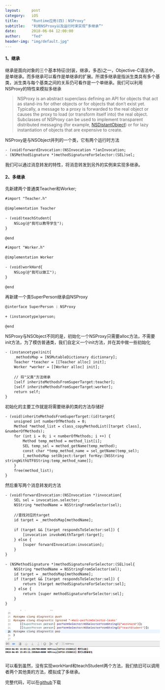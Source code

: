```yaml
---
layout:     post
category:   iOS
title:      "Runtime应用(四)：NSProxy"
subtitle:   "利用NSProxy以及运行时来实现“多继承”"
date:       2018-06-04 12:00:00
author:     "Ted"
header-img: "img/default.jpg"
---
```


#### 1、继承

继承是面向对象的三个基本特征(封装，继承，多态)之一，Objective-C语法中，是单继承。而多继承可以看作是单继承的扩展。所谓多继承是指派生类具有多个基类，派生类与每个基类之间的关系仍可看作是一个单继承。我们可以利用NSProxy的特性来模拟多继承

> NSProxy is an abstract superclass defining an API for objects that act as stand-ins for other objects or for objects that don’t exist yet. Typically, a message to a proxy is forwarded to the real object or causes the proxy to load (or transform itself into) the real object. Subclasses of NSProxy can be used to implement transparent distributed messaging (for example, [NSDistantObject](https://link.jianshu.com?t=https://developer.apple.com/library/mac/documentation/Cocoa/Reference/Foundation/Classes/NSDistantObject_Class/index.html#//apple_ref/occ/cl/NSDistantObject)) or for lazy instantiation of objects that are expensive to create.

NSProxy是与NSObject并列的一个类，它有两个运行时方法

```objc
- (void)forwardInvocation:(NSInvocation *)anInvocation;
- (NSMethodSignature *)methodSignatureForSelector:(SEL)sel;
```

我们可以通过消息转发的特性，将消息转发到另外的实例来实现多继承。

#### 2、多继承

先新建两个普通类Teacher和Worker;

```objc
#import "Teacher.h"

@implementation Teacher

- (void)teachStudent{
    NSLog(@"我可以教导学生");
}

@end
```

```objc
#import "Worker.h"

@implementation Worker

- (void)workHard{
    NSLog(@"我可以做工");
}

@end
```

再新建一个类SuperPerson继承自NSProxy

```
@interface SuperPerson : NSProxy

+ (instancetype)person;

@end
```

NSProxy与NSObject不同的是，初始化一个NSProxy只需要alloc方法，不需要init方法，为了模仿普通类，我们自定义一个init方法，并在其中做一些初始化

```objc
- (instancetype)init{
    _methodsMap = [NSMutableDictionary dictionary];
    Teacher *teacher = [[Teacher alloc] init];
    Worker *worker = [[Worker alloc] init];
    
    // 将"父类"方法继承
    [self inheriteMethodsFromSuperTarget:teacher];
    [self inheriteMethodsFromSuperTarget:worker];
    return self;
}
```

初始化的主要工作就是将需要继承的类的方法存储好

```objc
- (void)inheriteMethodsFromSuperTarget:(id)target{
    unsigned int numberOfMethods = 0;
    Method *method_list = class_copyMethodList([target class], &numberOfMethods);
    for (int i = 0; i < numberOfMethods; i ++) {
        Method temp_method = method_list[i];
        SEL temp_sel = method_getName(temp_method);
        const char *temp_method_name = sel_getName(temp_sel);
        [_methodsMap setObject:target forKey:[NSString stringWithUTF8String:temp_method_name]];
    }
    free(method_list);
}
```

然后重写两个消息转发的方法

```objc
- (void)forwardInvocation:(NSInvocation *)invocation{
    SEL sel = invocation.selector;
    NSString *methodName = NSStringFromSelector(sel);
    
    //查找对应的target
    id target = _methodsMap[methodName];
    
    if (target && [target respondsToSelector:sel]) {
        [invocation invokeWithTarget:target];
    } else {
        [super forwardInvocation:invocation];
    }
}

- (NSMethodSignature *)methodSignatureForSelector:(SEL)sel{
    NSString *methodName = NSStringFromSelector(sel);
    id target = _methodsMap[methodName];
    if (target && [target respondsToSelector:sel]) {
        return [target methodSignatureForSelector:sel];
    } else {
        return [super methodSignatureForSelector:sel];
    }
}
```

![img](/img/Simple_8/12.png)

可以看到虽然，没有实现workHard和teachStudent两个方法，我们依旧可以调用者两个其他类的方法，模拟成了多继承。

完整代码，可以在[github](https://github.com/helloted/iOS_Demo/tree/master/NSProxy)下载

